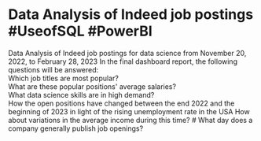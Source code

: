 # Data Analysis of Indeed job postings  #UseofSQL #PowerBI
Data Analysis of Indeed job postings for data science from November 20, 2022, to February 28, 2023 
In the final dashboard report, the following questions will be answered:  
Which job titles  are most popular?  
What are these popular positions' average salaries?  
What data science skills are in high demand?   
How the open positions have changed between the end 2022 and  the beginning of 2023 in light of the rising unemployment rate in the USA  How about variations in the average income during this time?  #
What day does a company generally publish job openings?
